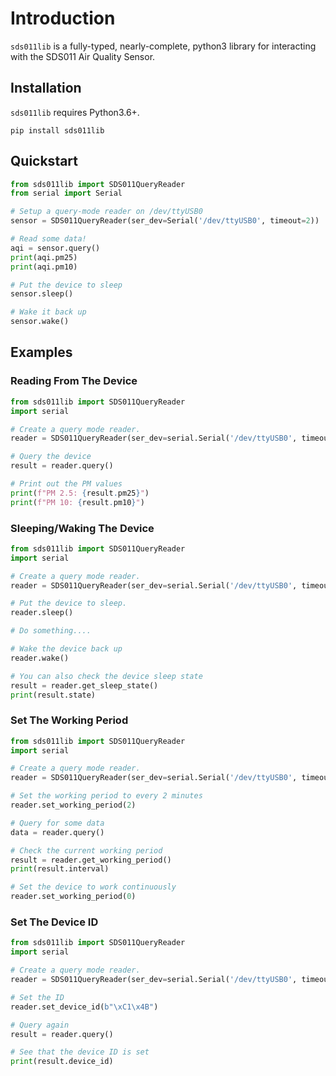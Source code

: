 # Introduction

`sds011lib` is a fully-typed, nearly-complete, python3 library for interacting with the SDS011 Air Quality Sensor.

## Installation

`sds011lib` requires Python3.6+.

```commandline
pip install sds011lib
```

## Quickstart

```python
from sds011lib import SDS011QueryReader
from serial import Serial

# Setup a query-mode reader on /dev/ttyUSB0 
sensor = SDS011QueryReader(ser_dev=Serial('/dev/ttyUSB0', timeout=2))

# Read some data!
aqi = sensor.query()
print(aqi.pm25)
print(aqi.pm10)

# Put the device to sleep
sensor.sleep()

# Wake it back up
sensor.wake()
```

## Examples

### Reading From The Device

```python
from sds011lib import SDS011QueryReader
import serial

# Create a query mode reader.
reader = SDS011QueryReader(ser_dev=serial.Serial('/dev/ttyUSB0', timeout=2))

# Query the device
result = reader.query()

# Print out the PM values
print(f"PM 2.5: {result.pm25}")
print(f"PM 10: {result.pm10}")
```

### Sleeping/Waking The Device

```python
from sds011lib import SDS011QueryReader
import serial

# Create a query mode reader.
reader = SDS011QueryReader(ser_dev=serial.Serial('/dev/ttyUSB0', timeout=2))

# Put the device to sleep.
reader.sleep()

# Do something....

# Wake the device back up
reader.wake()

# You can also check the device sleep state
result = reader.get_sleep_state()
print(result.state)
```

### Set The Working Period

```python
from sds011lib import SDS011QueryReader
import serial

# Create a query mode reader.
reader = SDS011QueryReader(ser_dev=serial.Serial('/dev/ttyUSB0', timeout=2))

# Set the working period to every 2 minutes
reader.set_working_period(2)

# Query for some data
data = reader.query()

# Check the current working period
result = reader.get_working_period()
print(result.interval)

# Set the device to work continuously
reader.set_working_period(0)
```

### Set The Device ID

```python
from sds011lib import SDS011QueryReader
import serial

# Create a query mode reader.
reader = SDS011QueryReader(ser_dev=serial.Serial('/dev/ttyUSB0', timeout=2))

# Set the ID
reader.set_device_id(b"\xC1\x4B")

# Query again
result = reader.query()

# See that the device ID is set
print(result.device_id)
```
